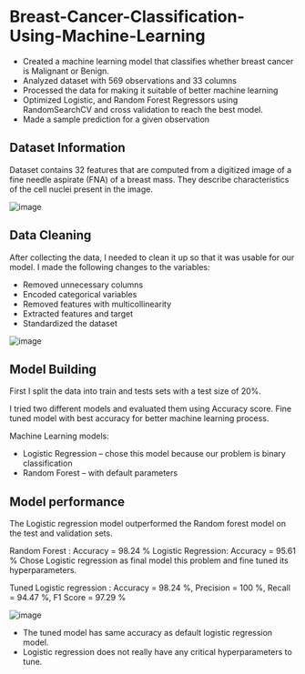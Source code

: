 # Breast-Cancer-Classification-Using-Machine-Learning
- Created a machine learning model that classifies whether breast cancer is Malignant or Benign.
- Analyzed dataset with 569 observations and 33 columns
- Processed the data for making it suitable of better machine learning
- Optimized Logistic, and Random Forest Regressors using RandomSearchCV and cross validation to reach the best model.
- Made a sample prediction for a given observation

## Dataset Information
Dataset contains 32 features that are computed from a digitized image of a fine needle aspirate (FNA) of a breast mass. They describe characteristics of the cell nuclei present in the image.

![image](https://user-images.githubusercontent.com/83719212/230721730-5ada8776-0fd0-4e33-93ee-43ad2c6f13f6.png)


## Data Cleaning
After collecting the data, I needed to clean it up so that it was usable for our model. I made the following changes to the variables:

- Removed unnecessary columns
- Encoded categorical variables
- Removed features with multicollinearity
- Extracted features and target
- Standardized the dataset

![image](https://user-images.githubusercontent.com/83719212/230721937-86c25ae6-e89d-4638-b246-4c2cf1edd441.png)



## Model Building
First I split the data into train and tests sets with a test size of 20%.

I tried two different models and evaluated them using Accuracy score. Fine tuned model with best accuracy for better machine learning process.

Machine Learning models:

- Logistic Regression – chose this model because our problem is binary classification
- Random Forest – with default parameters


## Model performance
The Logistic regression model outperformed the Random forest model on the test and validation sets.

Random Forest : Accuracy = 98.24 %
Logistic Regression: Accuracy = 95.61 %
Chose Logistic regression as final model this problem and fine tuned its hyperparameters.

Tuned Logistic regression : Accuracy = 98.24 %, Precision = 100 %, Recall = 94.47 %, F1 Score = 97.29 %

![image](https://user-images.githubusercontent.com/83719212/230721981-5f8c3975-b55c-474b-93f8-958cb6717549.png)

- The tuned model has same accuracy as default logistic regression model. 
- Logistic regression does not really have any critical hyperparameters to tune.
